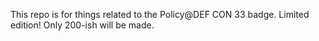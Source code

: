 This repo is for things related to the Policy@DEF CON 33 badge. Limited edition! Only 200-ish will be made.
